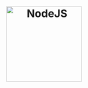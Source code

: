 <h1 align="center">
  <img alt="NodeJS" src="https://arrayoutofindex.files.wordpress.com/2017/06/node.png" width="200px"/>
</h1>